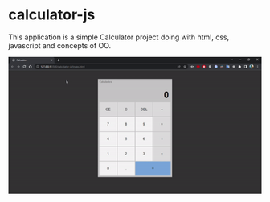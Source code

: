 # calculator-js

This application is a simple Calculator project doing with html, css, javascript and concepts of OO.

![Calculator gif](./.github/calc-gif.gif 'Calculator gif')